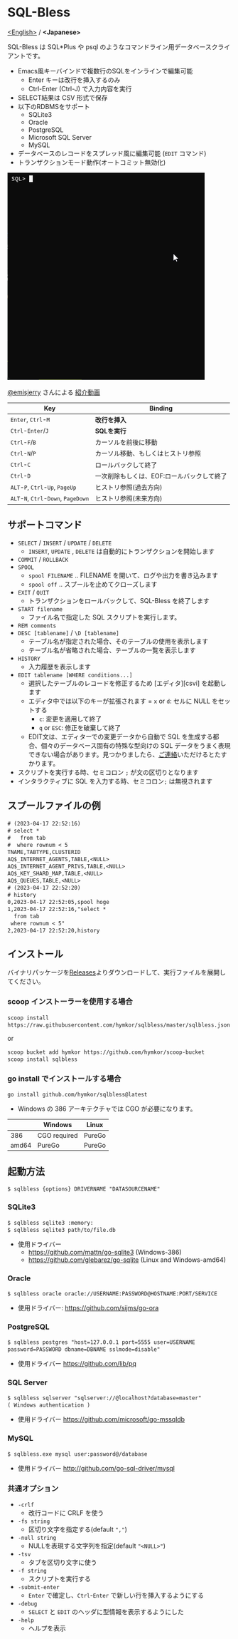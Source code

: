 SQL-Bless
=========

[&lt;English&gt;](./README.md) / **&lt;Japanese&gt;**

SQL-Bless は SQL\*Plus や psql のようなコマンドライン用データベースクライアントです。

- Emacs風キーバインドで複数行のSQLをインラインで編集可能
    - Enter キーは改行を挿入するのみ
    - Ctrl-Enter (Ctrl-J) で入力内容を実行
- SELECT結果は CSV 形式で保存
- 以下のRDBMSをサポート
    - SQLite3
    - Oracle
    - PostgreSQL
    - Microsoft SQL Server
    - MySQL
- データベースのレコードをスプレッド風に編集可能 (`EDIT` コマンド)
- トランザクションモード動作(オートコミット無効化)

![image](./demo.gif)

[@emisjerry](https://github.com/emisjerry) さんによる [紹介動画](https://www.youtube.com/watch?v=_cxBQKpfUds)

| Key | Binding |
|-----|---------|
| `Enter`, `Ctrl`-`M` | **改行を挿入** |
| `Ctrl`-`Enter`/`J` | **SQLを実行** |
| `Ctrl`-`F`/`B` | カーソルを前後に移動 |
| `Ctrl`-`N`/`P` | カーソル移動、もしくはヒストリ参照 |
| `Ctrl`-`C` | ロールバックして終了 |
| `Ctrl`-`D` | 一次削除もしくは、EOF:ロールバックして終了 |
| `ALT`-`P`, `Ctrl`-`Up`, `PageUp` | ヒストリ参照(過去方向)|
| `ALT`-`N`, `Ctrl`-`Down`, `PageDown` | ヒストリ参照(未来方向) |

サポートコマンド
---------------

- `SELECT` / `INSERT` / `UPDATE` / `DELETE`
    - `INSERT`, `UPDATE` , `DELETE` は自動的にトランザクションを開始します
- `COMMIT` / `ROLLBACK`
- `SPOOL`
    - `spool FILENAME` .. FILENAME を開いて、ログや出力を書き込みます
    - `spool off` .. スプールを止めてクローズします
- `EXIT` / `QUIT`
    - トランザクションをロールバックして、SQL-Bless を終了します
- `START filename`
    - ファイル名で指定した SQL スクリプトを実行します。
- `REM comments`
- `DESC [tablename]` / `\D [tablename]`
    - テーブル名が指定された場合、そのテーブルの使用を表示します
    - テーブル名が省略された場合、テーブルの一覧を表示します
- `HISTORY`
    - 入力履歴を表示します
- `EDIT tablename [WHERE conditions...]`
    - 選択したテーブルのレコードを修正するため [エディタ][csvi] を起動します
    - エディタ中では以下のキーが拡張されます
        = `x` or `d`: セルに NULL をセットする
        - `c`: 変更を適用して終了
        - `q` or `ESC`: 修正を破棄して終了
    - EDIT文は、エディターでの変更データから自動で SQL を生成する都合、個々のデータベース固有の特殊な型向けの SQL データをうまく表現できない場合があります。見つかりましたら、[ご連絡](https://github.com/hymkor/sqlbless/issues/new)いただけるとたすかります。
- スクリプトを実行する時、セミコロン `;` が文の区切りとなります
- インタラクティブに SQL を入力する時、セミコロン`;` は無視されます

スプールファイルの例
--------------------

``` CSV
# (2023-04-17 22:52:16)
# select *
#   from tab
#  where rownum < 5
TNAME,TABTYPE,CLUSTERID
AQ$_INTERNET_AGENTS,TABLE,<NULL>
AQ$_INTERNET_AGENT_PRIVS,TABLE,<NULL>
AQ$_KEY_SHARD_MAP,TABLE,<NULL>
AQ$_QUEUES,TABLE,<NULL>
# (2023-04-17 22:52:20)
# history
0,2023-04-17 22:52:05,spool hoge
1,2023-04-17 22:52:16,"select *
  from tab
 where rownum < 5"
2,2023-04-17 22:52:20,history
```

インストール
-----------

バイナリパッケージを[Releases](https://github.com/hymkor/sqlbless/releases)よりダウンロードして、実行ファイルを展開してください。

### scoop インストーラーを使用する場合

```
scoop install https://raw.githubusercontent.com/hymkor/sqlbless/master/sqlbless.json
```

or

```
scoop bucket add hymkor https://github.com/hymkor/scoop-bucket
scoop install sqlbless
```

### go install でインストールする場合

```
go install github.com/hymkor/sqlbless@latest
```

+ Windows の 386 アーキテクチャでは CGO が必要になります。

|       | Windows      | Linux
|-------|--------------|--------
| 386   | CGO required | PureGo
| amd64 | PureGo       | PureGo

起動方法
--------

    $ sqlbless {options} DRIVERNAME "DATASOURCENAME"

### SQLite3

    $ sqlbless sqlite3 :memory:
    $ sqlbless sqlite3 path/to/file.db

- 使用ドライバー
    - https://github.com/mattn/go-sqlite3 (Windows-386)
    - https://github.com/glebarez/go-sqlite (Linux and Windows-amd64)

### Oracle

    $ sqlbless oracle oracle://USERNAME:PASSWORD@HOSTNAME:PORT/SERVICE

- 使用ドライバー: https://github.com/sijms/go-ora

### PostgreSQL

    $ sqlbless postgres "host=127.0.0.1 port=5555 user=USERNAME password=PASSWORD dbname=DBNAME sslmode=disable"

- 使用ドライバー https://github.com/lib/pq

### SQL Server

    $ sqlbless sqlserver "sqlserver://@localhost?database=master"
    ( Windows authentication )

- 使用ドライバー https://github.com/microsoft/go-mssqldb

### MySQL

    $ sqlbless.exe mysql user:password@/database

- 使用ドライバー http://github.com/go-sql-driver/mysql

### 共通オプション

- `-crlf`
    - 改行コードに CRLF を使う
- `-fs string`
    - 区切り文字を指定する(default `","`)
- `-null string`
    - NULLを表現する文字列を指定(default `"<NULL>"`)
- `-tsv`
    - タブを区切り文字に使う
- `-f string`
    - スクリプトを実行する
- `-submit-enter`
    - `Enter` で確定し、`Ctrl`-`Enter` で新しい行を挿入するようにする
- `-debug`
    - `SELECT` と `EDIT` のヘッダに型情報を表示するようにした
- `-help`
    - ヘルプを表示
